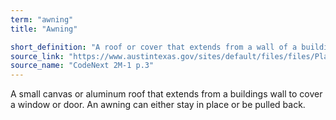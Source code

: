```yaml
---
term: "awning"
title: "Awning"

short_definition: "A roof or cover that extends from a wall of a building over a window or door."
source_link: "https://www.austintexas.gov/sites/default/files/files/Planning/CodeNEXT/ALDC_PRD_23_LandDevelopmentCode_Combined_2017_0130_web.pdf"
source_name: "CodeNext 2M-1 p.3"
---
```

A small canvas or aluminum roof that extends from a buildings wall to cover a window or door. An awning can either stay in place or be pulled back.
